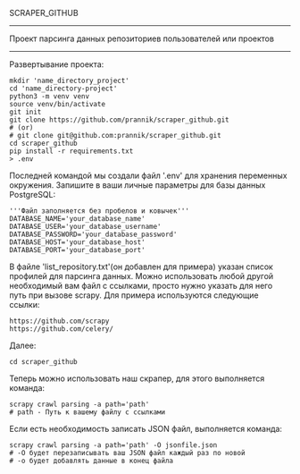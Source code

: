 SCRAPER_GITHUB
<hr>
Проект парсинга данных репозиториев пользователей или проектов
<hr>
Развертывание проекта:

```
mkdir 'name_directory_project' 
cd 'name_directory-project'
python3 -m venv venv
source venv/bin/activate
git init
git clone https://github.com/prannik/scraper_github.git
# (or)
# git clone git@github.com:prannik/scraper_github.git
cd scraper_github
pip install -r requirements.txt
> .env
```
Последней командой мы создали файл '.env' для хранения переменных окружения. Запишите в ваши личные параметры для 
базы данных PostgreSQL:
    
    '''Файл заполняется без пробелов и ковычек'''
    DATABASE_NAME='your_database_name'
    DATABASE_USER='your_database_username'
    DATABASE_PASSWORD='your_database_password'
    DATABASE_HOST='your_database_host'
    DATABASE_PORT='your_database_port'

В файле 'list_repository.txt'(он добавлен для примера) указан список профилей для парсинга данных. Можно использовать 
любой другой необходимый 
вам файл с ссылками, просто нужно указать для него путь при вызове scrapy.
Для примера используются следующие ссылки:
```
https://github.com/scrapy 
https://github.com/celery/
```

Далее:
```
cd scraper_github
```
Теперь можно использовать наш скрапер, для этого выполняется команда:
```
scrapy crawl parsing -a path='path'
# path - Путь к вашему файлу с сcылками
```


Если есть необходимость записать JSON файл, выполняется команда:

```
scrapy crawl parsing -a path='path' -O jsonfile.json
# -O будет перезаписывать ваш JSON файл каждый раз по новой  
# -o будет добавлять данные в конец файла
```

